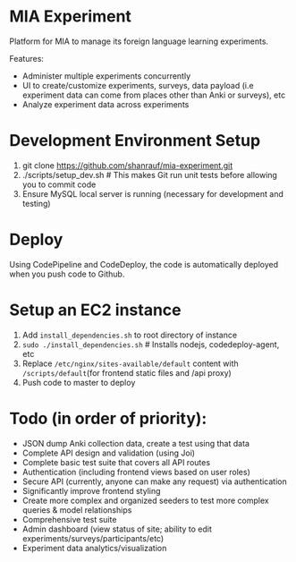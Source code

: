 # MIA Experiment

Platform for MIA to manage its foreign language learning experiments.

Features:

- Administer multiple experiments concurrently
- UI to create/customize experiments, surveys, data payload (i.e experiment data can come from places other than Anki or surveys), etc
- Analyze experiment data across experiments

# Development Environment Setup

1. git clone https://github.com/shanrauf/mia-experiment.git
2. ./scripts/setup_dev.sh # This makes Git run unit tests before allowing you to commit code
3. Ensure MySQL local server is running (necessary for development and testing)

# Deploy

Using CodePipeline and CodeDeploy, the code is automatically deployed when you push code to Github.

# Setup an EC2 instance

1. Add `install_dependencies.sh` to root directory of instance
2. `sudo ./install_dependencies.sh` # Installs nodejs, codedeploy-agent, etc
3. Replace `/etc/nginx/sites-available/default` content with `/scripts/default`(for frontend static files and /api proxy)
4. Push code to master to deploy

# Todo (in order of priority):

- JSON dump Anki collection data, create a test using that data
- Complete API design and validation (using Joi)
- Complete basic test suite that covers all API routes
- Authentication (including frontend views based on user roles)
- Secure API (currently, anyone can make any request) via authentication
- Significantly improve frontend styling
- Create more complex and organized seeders to test more complex queries & model relationships
- Comprehensive test suite
- Admin dashboard (view status of site; ability to edit experiments/surveys/participants/etc)
- Experiment data analytics/visualization
